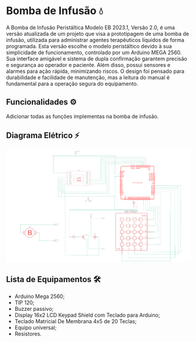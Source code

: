 # Bomba de Infusão :droplet:

A Bomba de Infusão Peristáltica Modelo EB 2023.1, Versão 2.0, é uma versão atualizada de um projeto que visa a prototipagem de uma bomba de infusão, utilizada para administrar agentes terapêuticos líquidos de forma programada. Esta versão escolhe o modelo peristáltico devido à sua simplicidade de funcionamento, controlado por um Arduino MEGA 2560. Sua interface amigável e sistema de dupla confirmação garantem precisão e segurança ao operador e paciente. Além disso, possui sensores e alarmes para ação rápida, minimizando riscos. O design foi pensado para durabilidade e facilidade de manutenção, mas a leitura do manual é fundamental para a operação segura do equipamento.

## Funcionalidades :gear:
Adicionar todas as funções implementas na bomba de infusão.

## Diagrama Elétrico :zap:
![Circuito Elétrico](docs/esquemaEletrico.png)

## Lista de Equipamentos :hammer_and_wrench:
- Arduíno Mega 2560;
- TIP 120;
- Buzzer passivo;
- Display 16x2 LCD Keypad Shield com Teclado para Arduino;
- Teclado Matricial De Membrana 4x5 de 20 Teclas;
- Equipo universal;
- Resistores.
